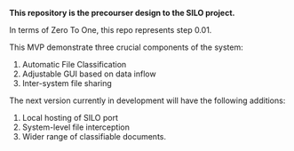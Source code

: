 **This repository is the precourser design to the SILO project.**

In terms of Zero To One, this repo represents step 0.01.

This MVP demonstrate three crucial components of the system:
1) Automatic File Classification
2) Adjustable GUI based on data inflow
3) Inter-system file sharing

The next version currently in development will have the following additions:
1) Local hosting of SILO port
2) System-level file interception
3) Wider range of classifiable documents.
